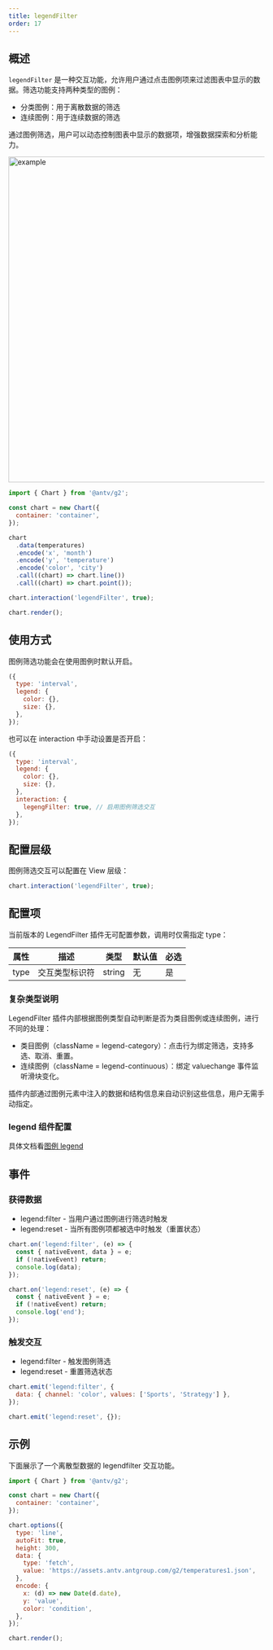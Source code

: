 ```yaml
---
title: legendFilter
order: 17
---
```


## 概述

`legendFilter` 是一种交互功能，允许用户通过点击图例项来过滤图表中显示的数据。筛选功能支持两种类型的图例：

- 分类图例：用于离散数据的筛选
- 连续图例：用于连续数据的筛选

通过图例筛选，用户可以动态控制图表中显示的数据项，增强数据探索和分析能力。

<img alt="example" src="https://mdn.alipayobjects.com/huamei_qa8qxu/afts/img/A*7_QxQ7n7YEIAAAAAAAAAAAAADmJ7AQ/original" width="640">

```js
import { Chart } from '@antv/g2';

const chart = new Chart({
  container: 'container',
});

chart
  .data(temperatures)
  .encode('x', 'month')
  .encode('y', 'temperature')
  .encode('color', 'city')
  .call((chart) => chart.line())
  .call((chart) => chart.point());

chart.interaction('legendFilter', true);

chart.render();
```

## 使用方式

图例筛选功能会在使用图例时默认开启。

```js
({
  type: 'interval',
  legend: {
    color: {},
    size: {},
  },
});
```

也可以在 interaction 中手动设置是否开启：

```js
({
  type: 'interval',
  legend: {
    color: {},
    size: {},
  },
  interaction: {
    legengFilter: true, // 启用图例筛选交互
  },
});
```

## 配置层级

图例筛选交互可以配置在 View 层级：

```js
chart.interaction('legendFilter', true);
```

## 配置项

当前版本的 LegendFilter 插件无可配置参数，调用时仅需指定 type：

| 属性 | 描述           | 类型   | 默认值 | 必选 |
| ---- | -------------- | ------ | ------ | ---- |
| type | 交互类型标识符 | string | 无     | 是   |

### 复杂类型说明

LegendFilter 插件内部根据图例类型自动判断是否为类目图例或连续图例，进行不同的处理：

- 类目图例（className = legend-category）：点击行为绑定筛选，支持多选、取消、重置。
- 连续图例（className = legend-continuous）：绑定 valuechange 事件监听滑块变化。

插件内部通过图例元素中注入的数据和结构信息来自动识别这些信息，用户无需手动指定。

### legend 组件配置

具体文档看[图例 legend](https://g2.antv.antgroup.com/manual/component/legend)

## 事件

### 获得数据

- legend:filter - 当用户通过图例进行筛选时触发
- legend:reset - 当所有图例项都被选中时触发（重置状态）

```js
chart.on('legend:filter', (e) => {
  const { nativeEvent, data } = e;
  if (!nativeEvent) return;
  console.log(data);
});

chart.on('legend:reset', (e) => {
  const { nativeEvent } = e;
  if (!nativeEvent) return;
  console.log('end');
});
```

### 触发交互

- legend:filter - 触发图例筛选
- legend:reset - 重置筛选状态

```js
chart.emit('legend:filter', {
  data: { channel: 'color', values: ['Sports', 'Strategy'] },
});

chart.emit('legend:reset', {});
```

## 示例

下面展示了一个离散型数据的 legendfilter 交互功能。

```js | ob { autoMount: true }
import { Chart } from '@antv/g2';

const chart = new Chart({
  container: 'container',
});

chart.options({
  type: 'line',
  autoFit: true,
  height: 300,
  data: {
    type: 'fetch',
    value: 'https://assets.antv.antgroup.com/g2/temperatures1.json',
  },
  encode: {
    x: (d) => new Date(d.date),
    y: 'value',
    color: 'condition',
  },
});

chart.render();
```
